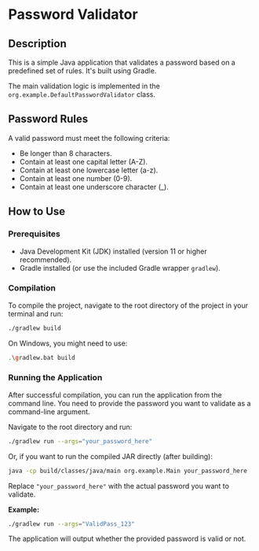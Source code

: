 # Password Validator

## Description

This is a simple Java application that validates a password based on a predefined set of rules. It's built using Gradle.

The main validation logic is implemented in the `org.example.DefaultPasswordValidator` class.

## Password Rules

A valid password must meet the following criteria:
- Be longer than 8 characters.
- Contain at least one capital letter (A-Z).
- Contain at least one lowercase letter (a-z).
- Contain at least one number (0-9).
- Contain at least one underscore character (_).

## How to Use

### Prerequisites
- Java Development Kit (JDK) installed (version 11 or higher recommended).
- Gradle installed (or use the included Gradle wrapper `gradlew`).

### Compilation
To compile the project, navigate to the root directory of the project in your terminal and run:
```bash
./gradlew build
```
On Windows, you might need to use:
```bash
.\gradlew.bat build
```

### Running the Application
After successful compilation, you can run the application from the command line. You need to provide the password you want to validate as a command-line argument.

Navigate to the root directory and run:
```bash
./gradlew run --args="your_password_here"
```
Or, if you want to run the compiled JAR directly (after building):
```bash
java -cp build/classes/java/main org.example.Main your_password_here
```

Replace `"your_password_here"` with the actual password you want to validate.

**Example:**
```bash
./gradlew run --args="ValidPass_123"
```

The application will output whether the provided password is valid or not.
